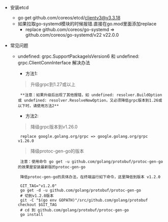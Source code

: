 - 安装etcd
    - go get github.com/coreos/etcd/clientv3@v3.3.18
    - 如果拉取go-systemd模块的时候报错.直接在go.mod里面添加replace
        - replace github.com/coreos/go-systemd => github.com/coreos/go-systemd/v22 v22.0.0

- 常见问题
    - undefined: grpc.SupportPackageIsVersion6 和 undefined: grpc.ClientConnInterface 解决办法
        - 方法1:    
         > 升级grpc到1.27或以上
                                                                                                                      
           **注意：如果升级后出现了其他报错，如 undefined: resolver.BuildOption 或 undefined: resolver.ResolveNowOption，又必须降低grpc版本到1.26或以下时，请使用方法2**

        - 方法2: 
         > 降级grpc版本到v1.26.0
            
           replace google.golang.org/grpc => google.golang.org/grpc v1.26.0
                                                                                                                                                                                                                                                                                                                                                                                                          
         > 降级protoc-gen-go的版本
           
           注意：使用命令 go get -u github.com/golang/protobuf/protoc-gen-go 的效果是安装最新版的protoc-gen-go
           
           降低protoc-gen-go的具体办法，在终端运行如下命令，这里降低到版本 v1.2.0
           
           GIT_TAG="v1.2.0"
           go get -d -u github.com/golang/protobuf/protoc-gen-go
           # 切到v1.2.0版本
           git -C "$(go env GOPATH)"/src/github.com/golang/protobuf checkout $GIT_TAG
           # cd 到 github.com/golang/protobuf/protoc-gen-go
           go install